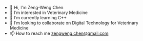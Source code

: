 - 👋 Hi, I’m Zeng-Weng Chen
- 👀 I’m interested in Veterinary Medicine
- 🌱 I’m currently learning C++
- 💞️ I’m looking to collaborate on Digital Technology for Veterinary Medicine
- 📫 How to reach me zengweng.chen@gmail.com

<!---
zengweng/zengweng is a ✨ special ✨ repository because its `README.md` (this file) appears on your GitHub profile.
You can click the Preview link to take a look at your changes.
--->
